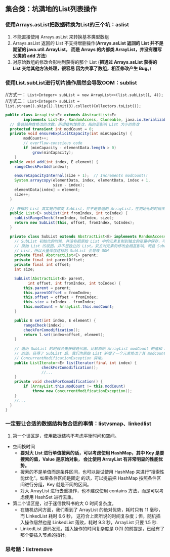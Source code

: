 ## 集合类：坑满地的List列表操作
### 使用Arrays.asList把数据转换为List的三个坑：aslist
1. 不能直接使用 Arrays.asList 来转换基本类型数组
2. Arrays.asList 返回的 List 不支持增删操作(**Arrays.asList 返回的 List 并不是期望的 java.util.ArrayList，
而是 Arrays 的内部类 ArrayList，并没有覆写父类的 add 方法**)
3. 对原始数组的修改会影响到获得的那个 List (**把通过 Arrays.asList 获得的 List 交给其他方法处理，很容易
因为共享了数组，相互修改产生 Bug。**)

### 使用List.subList进行切片操作居然会导致OOM：sublist
//方式一：
`List<Integer> subList = new ArrayList<>(list.subList(1, 4));`
//方式二：
`List<Integer> subList = list.stream().skip(1).limit(3).collect(Collectors.toList());`

```java
public class ArrayList<E> extends AbstractList<E>
        implements List<E>, RandomAccess, Cloneable, java.io.Serializable {
  // 集合结构性修改的次数。所谓结构性修改，指的是影响 List 大小的修改
  protected transient int modCount = 0;
  private void ensureExplicitCapacity(int minCapacity) {
        modCount++;
        // overflow-conscious code
        if (minCapacity - elementData.length > 0)
            grow(minCapacity);
    }
  public void add(int index, E element) {
    rangeCheckForAdd(index);

    ensureCapacityInternal(size + 1);  // Increments modCount!!
    System.arraycopy(elementData, index, elementData, index + 1,
                     size - index);
    elementData[index] = element;
    size++;
  }
  
  // 获得的 List 其实是内部类 SubList，并不是普通的 ArrayList，在初始化的时候传入了 this
  public List<E> subList(int fromIndex, int toIndex) {
    subListRangeCheck(fromIndex, toIndex, size);
    return new SubList(this, offset, fromIndex, toIndex);
  }

  private class SubList extends AbstractList<E> implements RandomAccess {
    // SubList 初始化的时候，并没有把原始 List 中的元素复制到独立的变量中保存，可以认为 SubList 是
    // 原始 List 的视图，并不是独立的 List。双方对元素的修改会相互影响，而且 SubList 强引用了原始的 
    // List，所以大量保存这样的 SubList 会导致 OOM
    private final AbstractList<E> parent;
    private final int parentOffset;
    private final int offset;
    int size;

    SubList(AbstractList<E> parent,
          int offset, int fromIndex, int toIndex) {
        this.parent = parent;
        this.parentOffset = fromIndex;
        this.offset = offset + fromIndex;
        this.size = toIndex - fromIndex;
        this.modCount = ArrayList.this.modCount;
    }

    public E set(int index, E element) {
        rangeCheck(index);
        checkForComodification();
        return l.set(index+offset, element);
    }
    
    // 遍历 SubList 的时候会先获得迭代器，比较原始 ArrayList modCount 的值和 SubList 当前 modCount
    // 的值。获得了 SubList 后，我们为原始 List 新增了一个元素修改了其 modCount，所以判等失败抛出 
    // ConcurrentModificationException 异常。
    public ListIterator<E> listIterator(final int index) {
                checkForComodification();
                //...
    }
    private void checkForComodification() {
        if (ArrayList.this.modCount != this.modCount) 
            throw new ConcurrentModificationException();
    }
    //...
  }
}
```
### 一定要让合适的数据结构做合适的事情：listvsmap、linkedlist
1. 第一个误区是，使用数据结构不考虑平衡时间和空间。
 - 空间换时间   
    - **要对大 List 进行单值搜索的话，可以考虑使用 HashMap，其中 Key 是要搜索的值，Value 是原始对象，
    会比使用 ArrayList 有非常明显的性能优势。**
    - 搜索的不是单值而是条件区间，也可以尝试使用 HashMap 来进行“搜索性能优化”。如果条件区间是固定
    的话，可以提前把 HashMap 按照条件区间进行分组，Key 就是不同的区间。
    - 对大 ArrayList 进行去重操作，也不建议使用 contains 方法，而是可以考虑使用 HashSet 进行去重。
- 第二个误区是，过于迷信教科书的大 O 时间复杂度。
    - 在随机访问方面，我们看到了 ArrayList 的绝对优势，耗时只有 11 毫秒，而 LinkedList 耗时 6.6 秒，
    这符合上面所说的时间复杂度；但，随机插入操作居然也是 LinkedList 落败，耗时 9.3 秒，ArrayList 
    只要 1.5 秒.
    - LinkedList 源码发现，插入操作的时间复杂度是 O(1) 的前提是，已经有了那个要插入节点的指针。

### 思考题：listremove
